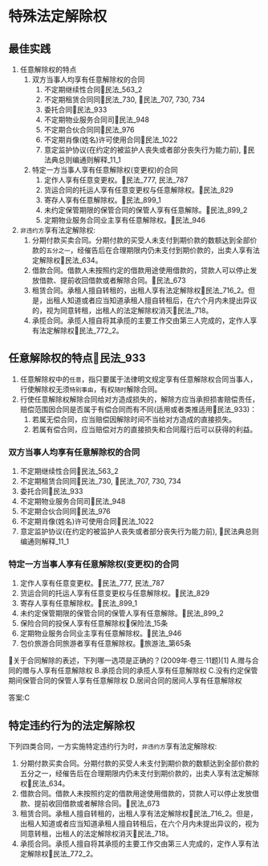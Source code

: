 # 特殊法定解除权

## 最佳实践


1. 任意解除权的特点
    1. 双方当事人均享有任意解除权的合同
        1. 不定期继续性合同🚪民法_563_2
        2. 不定期租赁合同同🚪民法_730, 🚪民法_707, 730, 734
        3. 委托合同🚪民法_933
        4. 不定期物业服务合同司🚪民法_948
        5. 不定期合伙合同同🚪民法_976
        6. 不定期肖像(姓名)许可使用合同🚪民法_1022
        7. 意定监护协议(在约定的被监护人丧失或者部分丧失行为能力前), 🚪民法典总则编通则解释_11_1
    2. 特定一方当事人享有任意解除权(变更权)的合同
        1. 定作人享有任意变更权。🚪民法_777, 民法_787
        2. 货运合同的托运人享有任意变更权与任意解除权。🚪民法_829
        3. 寄存人享有任意解除权。🚪民法_899_1
        4. 未约定保管期限的保管合同的保管人享有任意解除。🚪民法_899_2
        5. 定期物业服务合同业主享有任意解除权。🚪民法_946
2. `非违约方`享有法定解除权:
    1. 分期付款买卖合同。分期付款的买受人未支付到期价款的数额达到全部价款的`五分之一`，经催告后在合理期限内仍未支付到期价款的，出卖人享有法定解除权🚪民法_634。
    2. 借款合同。借款人未按照约定的借款用途使用借款的，贷款人可以停止发放借款、提前收回借款或者解除合同。🚪民法_673
    3. 租赁合同。承租人擅自转租的，出租人享有法定解除权🚪民法_716_2。但是，出租人知道或者应当知道承租人擅自转租后，在六个月内未提出异议的，视为同意转租，出租人的法定解除权消灭🚪民法_718。
    4. 承揽合同。承揽人擅自将其承揽的主要工作交由第三人完成的，定作人享有法定解除权🚪民法_772_2。


## 任意解除权的特点🚪民法_933

1. 任意解除权中的`任意`，指只要属于法律明文规定享有任意解除权合同当事人，行使解除权无须`特别事由`，有权`随时`解除合同。
2. 行使任意解除权解除合同给对方造成损失的，解除方应当承担损害赔偿责任，赔偿范围因合同是否属于有偿合同而有不同(适用或者类推适用🚪民法_933)：
    1. 若属无偿合同，应当赔偿因解除时间不当给对方造成的直接损失。
    2. 若属有偿合同，应当赔偿对方的直接损失和合同履行后可以获得的利益。

### 双方当事人均享有任意解除权的合同

1. 不定期继续性合同🚪民法_563_2
2. 不定期租赁合同同🚪民法_730, 🚪民法_707, 730, 734
3. 委托合同🚪民法_933
4. 不定期物业服务合同司🚪民法_948
5. 不定期合伙合同同🚪民法_976
6. 不定期肖像(姓名)许可使用合同🚪民法_1022
7. 意定监护协议(在约定的被监护人丧失或者部分丧失行为能力前), 🚪民法典总则编通则解释_11_1

### 特定一方当事人享有任意解除权(变更权)的合同
1. 定作人享有任意变更权。🚪民法_777, 民法_787
2. 货运合同的托运人享有任意变更权与任意解除权。🚪民法_829
3. 寄存人享有任意解除权。🚪民法_899_1
4. 未约定保管期限的保管合同的保管人享有任意解除。🚪民法_899_2
5. 保险合同的投保人享有任意解除权🚪保险法_15条
6. 定期物业服务合同业主享有任意解除权。🚪民法_946
7. 包价旅游合同旅游者享有任意解除权。🚪旅游法_第65条


🍐关于合同解除的表述，下列哪一选项是正确的？(2009年·卷三·11题)[1]
A.赠与合同的赠与人享有任意解除权
B.承揽合同的承揽人享有任意解除权
C.没有约定保管期间保管合同的保管人享有任意解除权
D.居间合同的居间人享有任意解除权

答案:C


## 特定违约行为的法定解除权

下列四类合同，一方实施特定违约行为时，`非违约方`享有法定解除权:
1. 分期付款买卖合同。分期付款的买受人未支付到期价款的数额达到全部价款的五分之一，经催告后在合理期限内仍未支付到期价款的，出卖人享有法定解除权🚪民法_634。
2. 借款合同。借款人未按照约定的借款用途使用借款的，贷款人可以停止发放借款、提前收回借款或者解除合同。🚪民法_673
3. 租赁合同。承租人擅自转租的，出租人享有法定解除权🚪民法_716_2。但是，出租人知道或者应当知道承租人擅自转租后，在六个月内未提出异议的，视为同意转租，出租人的法定解除权消灭🚪民法_718。
4. 承揽合同。承揽人擅自将其承揽的主要工作交由第三人完成的，定作人享有法定解除权🚪民法_772_2。


